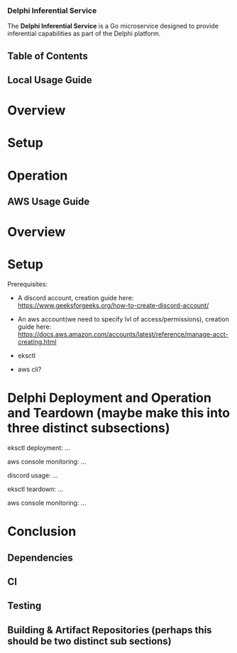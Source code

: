 ### Delphi Inferential Service

The **Delphi Inferential Service** is a Go microservice designed to provide inferential capabilities as part of the Delphi platform.

## Table of Contents 

<items>

## Local Usage Guide 

# Overview

# Setup 

# Operation

## AWS Usage Guide 

# Overview 

# Setup

Prerequisites:

* A discord account, creation guide here: https://www.geeksforgeeks.org/how-to-create-discord-account/

* An aws account(we need to specify lvl of access/permissions), creation guide here: https://docs.aws.amazon.com/accounts/latest/reference/manage-acct-creating.html

* eksctl 

* aws cli?

# Delphi Deployment and Operation and Teardown (maybe make this into three distinct subsections)

eksctl deployment: ...

aws console monitoring: ... 

discord usage: ... 

eksctl teardown: ... 

aws console monitoring: ... 

# Conclusion


## Dependencies

## CI 

## Testing 

## Building & Artifact Repositories (perhaps this should be two distinct sub sections)